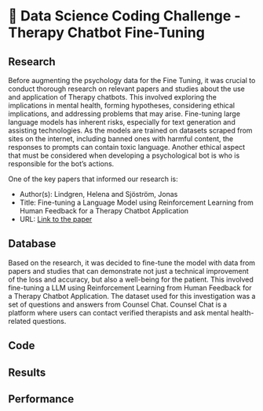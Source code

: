 # 🤖 Data Science Coding Challenge - Therapy Chatbot Fine-Tuning

## Research
Before augmenting the psychology data for the Fine Tuning, it was crucial to conduct thorough research on relevant papers and studies about the use and application of Therapy chatbots. This involved exploring the implications in mental health, forming hypotheses, considering ethical implications, and addressing problems that may arise. Fine-tuning large language models has inherent risks, especially for text generation and assisting technologies. As the models are trained on datasets scraped from sites on the internet, including banned ones with harmful content, the responses to prompts can contain toxic language. Another ethical aspect that must be considered when developing a psychological bot is who is responsible for the bot’s actions.

One of the key papers that informed our research is:
- Author(s): Lindgren, Helena and Sjöström, Jonas
- Title: Fine-tuning a Language Model using Reinforcement Learning from Human Feedback for a Therapy Chatbot Application
- URL: [Link to the paper](https://www.diva-portal.org/smash/get/diva2:1782678/FULLTEXT01.pdf)

## Database
Based on the research, it was decided to fine-tune the model with data from papers and studies that can demonstrate not just a technical improvement of the loss and accuracy, but also a well-being for the patient. This involved fine-tuning a LLM using Reinforcement Learning from Human Feedback for a Therapy Chatbot Application. The dataset used for this investigation was a set of questions and answers from Counsel Chat. Counsel Chat is a platform where users can contact verified therapists and ask mental health-related questions.

## Code

## Results

## Performance
